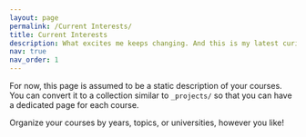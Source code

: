 ```yaml
---
layout: page
permalink: /Current Interests/
title: Current Interests
description: What excites me keeps changing. And this is my latest curiosity .
nav: true
nav_order: 1
---
```



For now, this page is assumed to be a static description of your courses. You can convert it to a collection similar to `_projects/` so that you can have a dedicated page for each course.

Organize your courses by years, topics, or universities, however you like!
